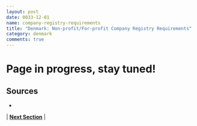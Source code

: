 ```yaml
---
layout: post
date: 0033-12-01
name: company-registry-requirements
title: "Denmark: Non-profit/For-profit Company Registry Requirements"
category: denmark
comments: true
---
```


# Page in progress, stay tuned!

Sources
---
- 


| **[Next Section]( https://neo-project.github.io/global-blockchain-compliance-hub//denmark/denmark-team-member-nationality-requirements.html)** |
